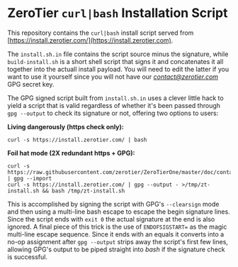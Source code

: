 ZeroTier `curl|bash` Installation Script
======

This repository contains the `curl|bash` install script served from [https://install.zerotier.com/](https://install.zerotier.com).

The `install.sh.in` file contains the script source minus the signature, while `build-install.sh` is a short shell script that signs it and concatenates it all together into the actuall install payload. You will need to edit the latter if you want to use it yourself since you will not have our *contact@zerotier.com* GPG secret key.

The GPG signed script built from `install.sh.in` uses a clever little hack to yield a script that is valid regardless of whether it's been passed through `gpg --output` to check its signature or not, offering two options to users:

**Living dangerously (https check only):**

    curl -s https://install.zerotier.com/ | bash

**Foil hat mode (2X redundant https + GPG):**

    curl -s https://raw.githubusercontent.com/zerotier/ZeroTierOne/master/doc/contact%40zerotier.com.gpg | gpg --import
    curl -s https://install.zerotier.com/ | gpg --output - >/tmp/zt-install.sh && bash /tmp/zt-install.sh

This is accomplished by signing the script with GPG's `--clearsign` mode and then using a multi-line bash escape to escape the begin signature lines. Since the script ends with `exit 0` the actual signature at the end is also ignored. A final piece of this trick is the use of `ENDOFSIGSTART=` as the magic multi-line escape sequence. Since it ends with an equals it converts into a no-op assignment after `gpg --output` strips away the script's first few lines, allowing GPG's output to be piped straight into *bash* if the signature check is successful.
